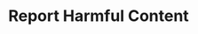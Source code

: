 ---
title: "Report Harmful Content"
type: "thumb"
weight: 5
draft: false
url_sml: "/images/design/thumbs/sml/RHC_report_design"
url_lge: "/images/design/thumbs/lge/RHC_report_design"
alt: "Print design work for Report Harmful Content"
---